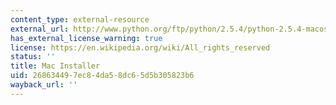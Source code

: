 ```yaml
---
content_type: external-resource
external_url: http://www.python.org/ftp/python/2.5.4/python-2.5.4-macosx.dmg
has_external_license_warning: true
license: https://en.wikipedia.org/wiki/All_rights_reserved
status: ''
title: Mac Installer
uid: 26863449-7ec8-4da5-8dc6-5d5b305823b6
wayback_url: ''
---
```

